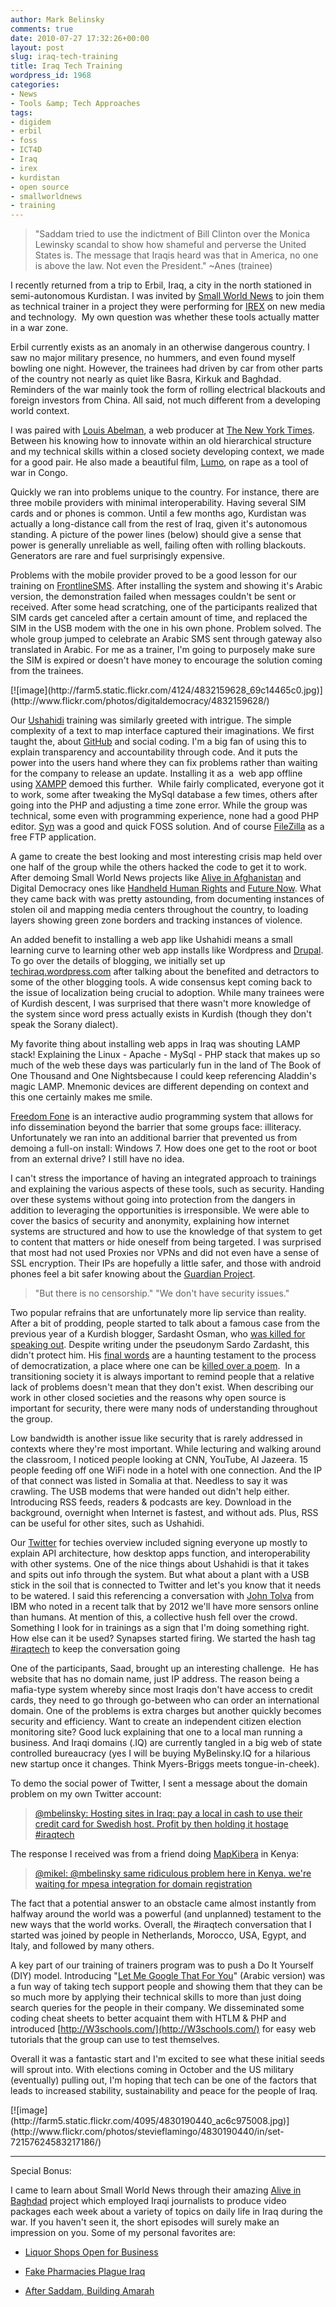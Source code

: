 ```yaml
---
author: Mark Belinsky
comments: true
date: 2010-07-27 17:32:26+00:00
layout: post
slug: iraq-tech-training
title: Iraq Tech Training
wordpress_id: 1968
categories:
- News
- Tools &amp; Tech Approaches
tags:
- digidem
- erbil
- foss
- ICT4D
- Iraq
- irex
- kurdistan
- open source
- smallworldnews
- training
---
```


> "Saddam tried to use the indictment of Bill Clinton over the Monica Lewinsky scandal to show how shameful and perverse the United States is. The message that Iraqis heard was that in America, no one is above the law. Not even the President." ~Anes (trainee)


I recently returned from a trip to Erbil, Iraq, a city in the north stationed in semi-autonomous Kurdistan. I was invited by [Small World News](http://smallworldnews.tv/) to join them as technical trainer in a project they were performing for [IREX](http://www.irex.org/) on new media and technology.  My own question was whether these tools actually matter in a war zone.

Erbil currently exists as an anomaly in an otherwise dangerous country. I saw no major military presence, no hummers, and even found myself bowling one night. However, the trainees had driven by car from other parts of the country not nearly as quiet like Basra, Kirkuk and Baghdad. Reminders of the war mainly took the form of rolling electrical blackouts and foreign investors from China. All said, not much different from a developing world context.

I was paired with [Louis Abelman](http://twitter.com/louis_abelman), a web producer at [The New York Times](http://atwar.blogs.nytimes.com/author/louis-abelman/). Between his knowing how to innovate within an old hierarchical structure and my technical skills within a closed society developing context, we made for a good pair. He also made a beautiful film, [Lumo](http://www.gomafilmproject.org/), on rape as a tool of war in Congo.

Quickly we ran into problems unique to the country. For instance, there are three mobile providers with minimal interoperability. Having several SIM cards and or phones is common. Until a few months ago, Kurdistan was actually a long-distance call from the rest of Iraq, given it's autonomous standing. A picture of the power lines (below) should give a sense that power is generally unreliable as well, failing often with rolling blackouts. Generators are rare and fuel surprisingly expensive.

Problems with the mobile provider proved to be a good lesson for our training on [FrontlineSMS](http://www.frontlinesms.com/). After installing the system and showing it's Arabic version, the demonstration failed when messages couldn't be sent or received. After some head scratching, one of the participants realized that SIM cards get canceled after a certain amount of time, and replaced the SIM in the USB modem with the one in his own phone. Problem solved. The whole group jumped to celebrate an Arabic SMS sent through gateway also translated in Arabic. For me as a trainer, I'm going to purposely make sure the SIM is expired or doesn't have money to encourage the solution coming from the trainees.

<caption id="" align="aligncenter" width="500" caption="#IraqTech Training">[![image](http://farm5.static.flickr.com/4124/4832159628_69c14465c0.jpg)](http://www.flickr.com/photos/digitaldemocracy/4832159628/)</caption>

Our [Ushahidi](http://ushahidi.com/) training was similarly greeted with intrigue. The simple complexity of a text to map interface captured their imaginations. We first taught the, about [GitHub](https://github.com/) and social coding. I'm a big fan of using this to explain transparency and accountability through code. And it puts the power into the users hand where they can fix problems rather than waiting for the company to release an update. Installing it as a  web app offline using [XAMPP](http://www.apachefriends.org/en/xampp.html) demoed this further.  While fairly complicated, everyone got it to work, some after tweaking the MySql database a few times, others after going into the PHP and adjusting a time zone error. While the group was technical, some even with programming experience, none had a good PHP editor. [Syn](http://sourceforge.net/projects/syn/) was a good and quick FOSS solution. And of course [FileZilla](http://filezilla-project.org/) as a free FTP application.

A game to create the best looking and most interesting crisis map held over one half of the group while the others hacked the code to get it to work. After demoing Small World News projects like [Alive in Afghanistan](http://aliveinafghanistan.org/) and Digital Democracy ones like [Handheld Human Rights](http://handheldhumanrights.org/) and [Future Now](http://handheldhumanrights.org/nyc). What they came back with was pretty astounding, from documenting instances of stolen oil and mapping media centers throughout the country, to loading layers showing green zone borders and tracking instances of violence.

An added benefit to installing a web app like Ushahidi means a small learning curve to learning other web app installs like Wordpress and [Drupal](http://drupal.org/). To go over the details of blogging, we initially set up [techiraq.wordpress.com](http://techiraq.wordpress.com) after talking about the benefited and detractors to some of the other blogging tools. A wide consensus kept coming back to the issue of localization being crucial to adoption. While many trainees were of Kurdish descent, I was surprised that there wasn't more knowledge of the system since word press actually exists in Kurdish (though they don't speak the Sorany dialect).

My favorite thing about installing web apps in Iraq was shouting LAMP stack! Explaining the Linux - Apache - MySql - PHP stack that makes up so much of the web these days was particularly fun in the land of The Book of One Thousand and One Nightsbecause I could keep referencing Aladdin's magic LAMP. Mnemonic devices are different depending on context and this one certainly makes me smile.

[Freedom Fone](http://freedomfone.org/) is an interactive audio programming system that allows for info dissemination beyond the barrier that some groups face: illiteracy. Unfortunately we ran into an additional barrier that prevented us from demoing a full-on install: Windows 7. How does one get to the root or boot from an external drive? I still have no idea.

I can't stress the importance of having an integrated approach to trainings and explaining the various aspects of these tools, such as security. Handing over these systems without going into protection from the dangers in addition to leveraging the opportunities is irresponsible. We were able to cover the basics of security and anonymity, explaining how internet systems are structured and how to use the knowledge of that system to get to content that matters or hide oneself from being targeted. I was surprised that most had not used Proxies nor VPNs and did not even have a sense of SSL encryption. Their IPs are hopefully a little safer, and those with android phones feel a bit safer knowing about the [Guardian Project](http://guardianproject.info/).


> "But there is no censorship."
"We don't have security issues."


Two popular refrains that are unfortunately more lip service than reality. After a bit of prodding, people started to talk about a famous case from the previous year of a Kurdish blogger, Sardasht Osman, who [was killed for speaking out](http://www.iwpr.net/report-news/concern-over-kurdish-journalists-unsolved-killing). Despite writing under the pseudonym Sardo Zardasht, this didn't protect him. His [final words](http://kurdistanpost.info/kurdistanpost-english/May2010/10_5_10_I%20heard%20the%20first%20ring%20of%20death.htm) are a haunting testament to the process of democratization, a place where one can be [killed over a poem](http://www.mideastyouth.com/2010/05/16/die-for-your-words-a-farewell-to-sardasht-osman/).  In a transitioning society it is always important to remind people that a relative lack of problems doesn't mean that they don't exist. When describing our work in other closed societies and the reasons why open source is important for security, there were many nods of understanding throughout the group.

Low bandwidth is another issue like security that is rarely addressed in contexts where they're most important. While lecturing and walking around the classroom, I noticed people looking at CNN, YouTube, Al Jazeera. 15 people feeding off one WiFi node in a hotel with one connection. And the IP of that connect was listed in Somalia at that. Needless to say it was crawling. The USB modems that were handed out didn't help either. Introducing RSS feeds, readers & podcasts are key. Download in the background, overnight when Internet is fastest, and without ads. Plus, RSS can be useful for other sites, such as Ushahidi.

Our [Twitter](http://twitter.com/digidem) for techies overview included signing everyone up mostly to explain API architecture, how desktop apps function, and interoperability with other systems. One of the nice things about Ushahidi is that it takes and spits out info through the system. But what about a plant with a USB stick in the soil that is connected to Twitter and let's you know that it needs to be watered. I said this referencing a conversation with [John Tolva](http://www.ascentstage.com/) from IBM who noted in a recent talk that by 2012 we'll have more sensors online than humans. At mention of this, a collective hush fell over the crowd. Something I look for in trainings as a sign that I'm doing something right. How else can it be used? Synapses started firing. We started the hash tag [#iraqtech](http://twitter.com/#search?q=%23iraqtech) to keep the conversation going

One of the participants, Saad, brought up an interesting challenge.  He has website that has no domain name, just IP address. The reason being a mafia-type system whereby since most Iraqis don't have access to credit cards, they need to go through go-between who can order an international domain. One of the problems is extra charges but another quickly becomes security and efficiency. Want to create an independent citizen election monitoring site? Good luck explaining that one to a local man running a business. And Iraqi domains (.IQ) are currently tangled in a big web of state controlled bureaucracy (yes I will be buying MyBelinsky.IQ for a hilarious new startup once it changes. Think Myers-Briggs meets tongue-in-cheek).

To demo the social power of Twitter, I sent a message about the domain problem on my own Twitter account:


> [@mbelinsky: Hosting sites in Iraq: pay a local in cash to use their credit card for Swedish host. Profit by then holding it hostage #iraqtech](http://twitter.com/mbelinsky/status/18908104731)


The response I received was from a friend doing [MapKibera](http://mapkibera.org/) in Kenya:


> [@mikel: @mbelinsky same  ridiculous problem here in Kenya. we're waiting for mpesa integration  for domain registration](http://twitter.com/mikel/status/18908393211)


The fact that a potential answer to an obstacle came almost instantly from halfway around the world was a powerful (and unplanned) testament to the new ways that the world works. Overall, the #iraqtech conversation that I started was joined by people in Netherlands, Morocco, USA, Egypt, and Italy, and followed by many others.

A key part of our training of trainers program was to push a Do It Yourself (DIY) model. Introducing "[Let Me Google That For You](http://ar.lmgtfy.com/)" (Arabic version) was a fun way of taking tech support people and showing them that they can be so much more by applying their technical skills to more than just doing search queries for the people in their company. We disseminated some coding cheat sheets to better acquaint them with HTLM & PHP and introduced [http://W3schools.com/](http://W3schools.com/) for easy web tutorials that the group can use to test themselves.

Overall it was a fantastic start and I'm excited to see what these initial seeds will sprout into. With elections coming in October and the US military (eventually) pulling out, I'm hoping that tech can be one of the factors that leads to increased stability, sustainability and peace for the people of Iraq.

<caption id="" align="aligncenter" width="500" caption="Powerlines in Kurdistan by Steve Flamingo">[![image](http://farm5.static.flickr.com/4095/4830190440_ac6c975008.jpg)](http://www.flickr.com/photos/stevieflamingo/4830190440/in/set-72157624583217186/)</caption>

********

Special Bonus:

I came to learn about Small World News through their amazing [Alive in Baghdad](http://aliveinbaghdad.org/) project which employed Iraqi journalists to produce video packages each week about a variety of topics on daily life in Iraq during the war. If you haven't seen it, the short episodes will surely make an impression on you. Some of my personal favorites are:



	
  * [Liquor Shops Open for Business](http://aliveinbaghdad.org/2009/03/30/liquor-shops-open-for-business/)

	
  * [Fake Pharmacies Plague Iraq](http://aliveinbaghdad.org/2009/01/27/fake-pharmacies-plague-iraq/)

	
  * [After Saddam, Building Amarah](http://aliveinbaghdad.org/2008/12/29/after-saddam-building-amarah/)


